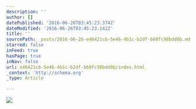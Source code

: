```yaml
---
description: ''
author: []
datePublished: '2016-06-26T03:45:23.374Z'
dateModified: '2016-06-26T03:45:23.142Z'
title: ''
sourcePath: _posts/2016-06-26-e46421cb-5e46-4b1c-b2df-b60fc98bdd8b.md
starred: false
inFeed: true
hasPage: true
inNav: false
url: e46421cb-5e46-4b1c-b2df-b60fc98bdd8b/index.html
_context: 'http://schema.org'
_type: Article

---
```

![](https://the-grid-user-content.s3-us-west-2.amazonaws.com/92212814-b019-4961-ba5a-1392705aa22c.jpg)